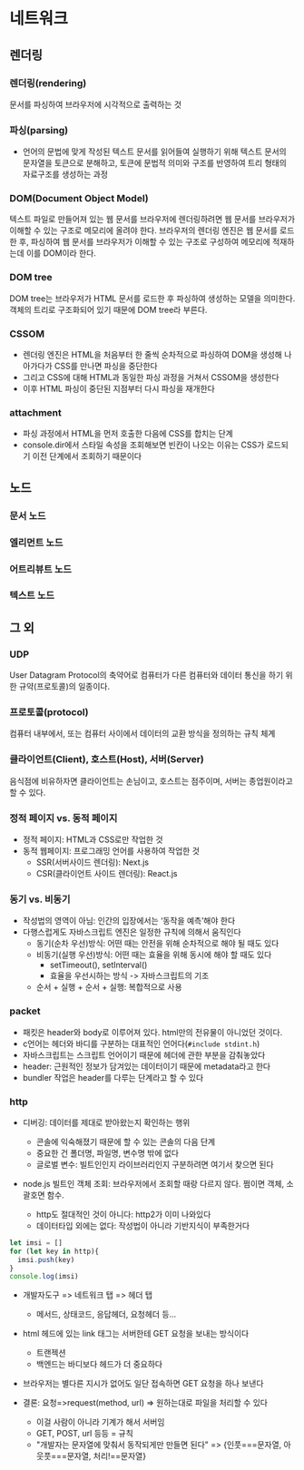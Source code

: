 # 네트워크
## 렌더링
### 렌더링(rendering)
문서를 파싱하여 브라우저에 시각적으로 출력하는 것

### 파싱(parsing)
- 언어의 문법에 맞게 작성된 텍스트 문서를 읽어들여 실행하기 위해 텍스트 문서의 문자열을 토큰으로 분해하고, 토큰에 문법적 의미와 구조를 반영하여 트리 형태의 자료구조를 생성하는 과정

### DOM(Document Object Model)
텍스트 파일로 만들어져 있는 웹 문서를 브라우저에 렌더링하려면 웹 문서를 브라우저가 이해할 수 있는 구조로 메모리에 올려야 한다. 브라우저의 렌더링 엔진은 웹 문서를 로드한 후, 파싱하여 웹 문서를 브라우저가 이해할 수 있는 구조로 구성하여 메모리에 적재하는데 이를 DOM이라 한다.

### DOM tree
DOM tree는 브라우저가 HTML 문서를 로드한 후 파싱하여 생성하는 모델을 의미한다. 객체의 트리로 구조화되어 있기 때문에 DOM tree라 부른다.

### CSSOM
- 렌더링 엔진은 HTML을 처음부터 한 줄씩 순차적으로 파싱하여 DOM을 생성해 나아가다가 CSS를 만나면 파싱을 중단한다
- 그리고 CSS에 대해 HTML과 동일한 파싱 과정을 거쳐서 CSSOM을 생성한다
- 이후 HTML 파싱이 중단된 지점부터 다시 파싱을 재개한다

### attachment
- 파싱 과정에서 HTML을 먼저 호출한 다음에 CSS를 합치는 단계
- console.dir에서 스타일 속성을 조회해보면 빈칸이 나오는 이유는 CSS가 로드되기 이전 단계에서 조회하기 때문이다

## 노드
### 문서 노드

### 엘리먼트 노드

### 어트리뷰트 노드

### 텍스트 노드

## 그 외
### UDP
User Datagram Protocol의 축약어로 컴퓨터가 다른 컴퓨터와 데이터 통신을 하기 위한 규약(프로토콜)의 일종이다.

### 프로토콜(protocol)
컴퓨터 내부에서, 또는 컴퓨터 사이에서 데이터의 교환 방식을 정의하는 규칙 체계

### 클라이언트(Client), 호스트(Host), 서버(Server)
음식점에 비유하자면 클라이언트는 손님이고, 호스트는 점주이며, 서버는 종업원이라고 할 수 있다. 

### 정적 페이지 vs. 동적 페이지
- 정적 페이지: HTML과 CSS로만 작업한 것
- 동적 웹페이지: 프로그래밍 언어를 사용하여 작업한 것
    - SSR(서버사이드 렌더링): Next.js
    - CSR(클라이언트 사이드 렌더링): React.js

### 동기 vs. 비동기
- 작성법의 영역이 아님: 인간의 입장에서는 ‘동작을 예측’해야 한다
- 다행스럽게도 자바스크립트 엔진은 일정한 규칙에 의해서 움직인다
    - 동기(순차 우선)방식: 어떤 때는 안전을 위해 순차적으로 해야 될 때도 있다
    - 비동기(실행 우선)방식: 어떤 때는 효율을 위해 동시에 해야 할 때도 있다
        - setTimeout(), setInterval()
        - 효율을 우선시하는 방식 -> 자바스크립트의 기조
    - 순서 + 실행 + 순서 + 실행: 복합적으로 사용

### packet
- 패킷은 header와 body로 이루어져 있다. html만의 전유물이 아니었던 것이다.
- c언어는 헤더와 바디를 구분하는 대표적인 언어다(`#include stdint.h`)
- 자바스크립트는 스크립트 언어이기 때문에 헤더에 관한 부분을 감춰놓았다
- header: 근원적인 정보가 담겨있는 데이터이기 때문에 metadata라고 한다
- bundler 작업은 header를 다루는 단계라고 할 수 있다

### http
- 디버깅: 데이터를 제대로 받아왔는지 확인하는 행위
  - 콘솔에 익숙해졌기 때문에 할 수 있는 콘솔의 다음 단계
  - 중요한 건 폴더명, 파일명, 변수명 밖에 없다
  - 글로벌 변수: 빌트인인지 라이브러리인지 구분하려면 여기서 찾으면 된다

- node.js 빌트인 객체 조회: 브라우저에서 조회할 때랑 다르지 않다. 쩜이면 객체, 소괄호면 함수.
  - http도 절대적인 것이 아니다: http2가 이미 나와있다
  - 데이터타입 외에는 없다: 작성법이 아니라 기반지식이 부족한거다

```javascript
let imsi = []
for (let key in http){
  imsi.push(key)
}
console.log(imsi)

```

- 개발자도구 => 네트워크 탭 => 헤더 탭
  - 메서드, 상태코드, 응답헤더, 요청헤더 등...

- html 헤드에 있는 link 태그는 서버한테 GET 요청을 보내는 방식이다 
  - 트랜젝션
  - 백엔드는 바디보다 헤드가 더 중요하다

- 브라우저는 별다른 지시가 없어도 일단 접속하면 GET 요청을 하나 보낸다

- 결론: 요청=>request(method, url) => 원하는대로 파일을 처리할 수 있다
  - 이걸 사람이 아니라 기계가 해서 서버임
  - GET, POST, url 등등 = 규칙
  - "개발자는 문자열에 맞춰서 동작되게만 만들면 된다" => {인풋===문자열, 아웃풋===문자열, 처리!==문자열}